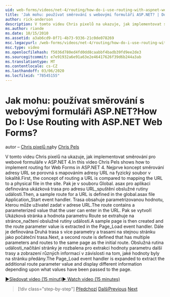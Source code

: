 ```yaml
---
uid: web-forms/videos/net-4/routing/how-do-i-use-routing-with-aspnet-web-forms
title: 'Jak mohu: používat směrování s webovými formuláři ASP.NET? | Dokumenty Microsoft'
author: rick-anderson
description: V tomto videu Chris pixelů na ukazuje, jak implementovat směrování pro webové formuláře v ASP.NET 4. Nejprve koncept směrování adresy URL se porovná s mapováním adresy URL na p...
ms.author: riande
ms.date: 10/15/2010
ms.assetid: a3ab6cd9-8f71-4b73-9336-21c0de078269
msc.legacyurl: /web-forms/videos/net-4/routing/how-do-i-use-routing-with-aspnet-web-forms
msc.type: video
ms.openlocfilehash: f5036d780ed4fd0dd8caabbf4badb39fd9ee2de3
ms.sourcegitcommit: e7e91932a6e91a63e2e46417626f39d6b244a3ab
ms.translationtype: MT
ms.contentlocale: cs-CZ
ms.lasthandoff: 03/06/2020
ms.locfileid: "78545155"
---
```

# <a name="how-do-i-use-routing-with-aspnet-web-forms"></a><span data-ttu-id="b0d10-105">Jak mohu: používat směrování s webovými formuláři ASP.NET?</span><span class="sxs-lookup"><span data-stu-id="b0d10-105">How Do I: Use Routing with ASP.NET Web Forms?</span></span>

<span data-ttu-id="b0d10-106">autor – [Chris pixelů na](https://twitter.com/chrispels)</span><span class="sxs-lookup"><span data-stu-id="b0d10-106">by [Chris Pels](https://twitter.com/chrispels)</span></span>

<span data-ttu-id="b0d10-107">V tomto videu Chris pixelů na ukazuje, jak implementovat směrování pro webové formuláře v ASP.NET 4.</span><span class="sxs-lookup"><span data-stu-id="b0d10-107">In this video Chris Pels shows how to implement routing for Web Forms in ASP.NET 4.</span></span> <span data-ttu-id="b0d10-108">Nejprve koncept směrování adresy URL se porovná s mapováním adresy URL na fyzický soubor v lokalitě.</span><span class="sxs-lookup"><span data-stu-id="b0d10-108">First, the concept of routing a URL is compared to mapping the URL to a physical file in the site.</span></span> <span data-ttu-id="b0d10-109">Pak je v souboru Global. asax pro aplikaci definována ukázková trasa pro adresu URL\_spuštění obslužné rutiny události.</span><span class="sxs-lookup"><span data-stu-id="b0d10-109">Then, a sample route for a URL is defined in the global.asax file Application\_Start event handler.</span></span> <span data-ttu-id="b0d10-110">Trasa obsahuje parametrizovanou hodnotu, kterou může uživatel zadat v adrese URL.</span><span class="sxs-lookup"><span data-stu-id="b0d10-110">The route contains a parameterized value that the user can enter in the URL.</span></span> <span data-ttu-id="b0d10-111">Pak se vytvoří Ukázková stránka a hodnota parametru Route se extrahuje na stránce\_načtení obslužné rutiny události.</span><span class="sxs-lookup"><span data-stu-id="b0d10-111">A sample page is then created and the route parameter value is extracted in the Page\_Load event handler.</span></span> <span data-ttu-id="b0d10-112">Dále je definována Druhá trasa s více parametry a trasami na stejnou stránku jako počáteční trasa.</span><span class="sxs-lookup"><span data-stu-id="b0d10-112">Next, a second route is defined that has multiple parameters and routes to the same page as the initial route.</span></span> <span data-ttu-id="b0d10-113">Obslužná rutina události\_načítání stránky je rozbalena pro extrakci hodnoty parametru další trasy a zobrazení různých informací v závislosti na tom, jaké hodnoty byly na stránku předány.</span><span class="sxs-lookup"><span data-stu-id="b0d10-113">The Page\_Load event handler is expanded to extract the additional route parameter value and display different information depending upon what values have been passed to the page.</span></span>

[<span data-ttu-id="b0d10-114">&#9654;Sledovat video (15 minut)</span><span class="sxs-lookup"><span data-stu-id="b0d10-114">&#9654; Watch video (15 minutes)</span></span>](https://channel9.msdn.com/Blogs/ASP-NET-Site-Videos/how-do-i-use-routing-with-aspnet-web-forms)

> [!div class="step-by-step"]
> <span data-ttu-id="b0d10-115">[Předchozí](aspnet-4-quick-hit-outbound-webforms-routing.md)
> [Další](how-do-i-work-with-urls-in-aspnet-routing.md)</span><span class="sxs-lookup"><span data-stu-id="b0d10-115">[Previous](aspnet-4-quick-hit-outbound-webforms-routing.md)
[Next](how-do-i-work-with-urls-in-aspnet-routing.md)</span></span>
